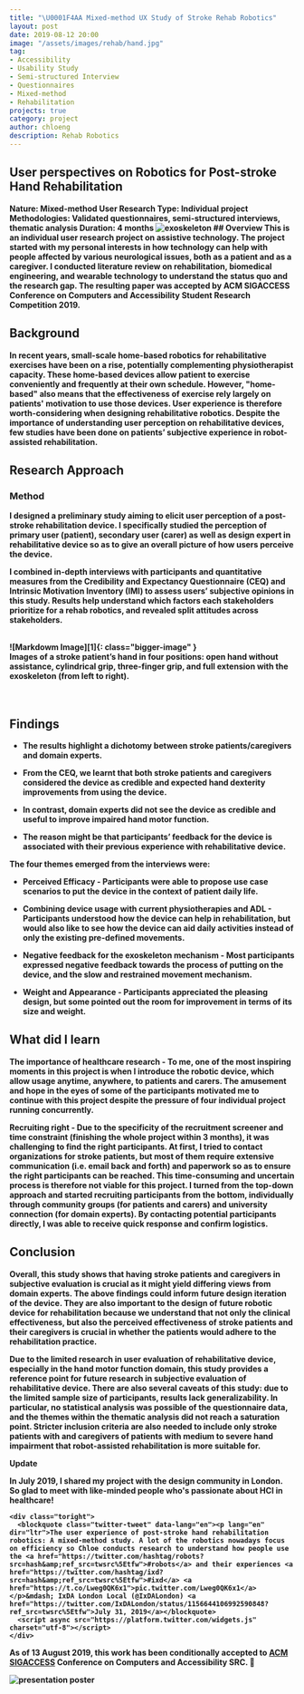 ```yaml
---
title: "\U0001F4AA Mixed-method UX Study of Stroke Rehab Robotics"
layout: post
date: 2019-08-12 20:00
image: "/assets/images/rehab/hand.jpg"
tag:
- Accessibility
- Usability Study
- Semi-structured Interview
- Questionnaires
- Mixed-method
- Rehabilitation
projects: true
category: project
author: chloeng
description: Rehab Robotics
---
```


## User perspectives on Robotics for Post-stroke Hand Rehabilitation
<b>
<b>Nature: </b> Mixed-method User Research

<b>
<b>Type: </b> Individual project

<b>
<b>Methodologies: </b> Validated questionnaires, semi-structured interviews, thematic analysis

<b>
<b>Duration: </b> 4 months




<img alt="exoskeleton" src="https://chloenhy.github.io/assets/images/rehab/rehab.jpg" />
## Overview
<b>This is an individual user research project on assistive technology. The project started with my personal interests in how technology can help with people affected by various neurological issues, both as a patient and as a caregiver. I conducted literature review on rehabilitation, biomedical engineering, and wearable technology to understand the status quo and the research gap. The resulting paper was accepted by ACM SIGACCESS Conference on Computers and Accessibility Student Research Competition 2019.

## Background
<b>In recent years, small-scale home-based robotics for rehabilitative exercises have been on a rise, potentially complementing physiotherapist capacity. These home-based devices allow patient to exercise conveniently and frequently at their own schedule. However, "home-based" also means that the effectiveness of exercise rely largely on patients' motivation to use those devices. User experience is therefore worth-considering when designing rehabilitative robotics. <span class="evidence">Despite the importance of understanding user perception on rehabilitative devices, few studies have been done on patients’ subjective experience in robot-assisted rehabilitation</span>.

## Research Approach
### Method
<b>I designed a preliminary study aiming to elicit user perception of a post-stroke rehabilitation device.  I specifically studied the perception of primary user (patient), secondary user (carer) as well as design expert in rehabilitative device so as to give an overall picture of how users perceive the device.

<b>I <span class="evidence">combined in-depth interviews with participants and quantitative measures</span> from the Credibility and Expectancy Questionnaire (CEQ) and Intrinsic Motivation Inventory (IMI) to assess users’ subjective opinions in this study.  Results help <span class="evidence">understand which factors each stakeholders prioritize for a rehab robotics</span>, and revealed split attitudes across stakeholders.

<br>
![Markdowm Image][1]{: class="bigger-image" }
<figcaption class="caption">Images of a stroke patient’s hand in four positions: open hand without assistance, cylindrical grip, three-finger grip, and full extension with the exoskeleton (from left to right).</figcaption>
<br>
<br>


## Findings
- <b> The results highlight a <b>dichotomy</b> between stroke patients/caregivers and domain experts.

- <b> From the CEQ, we learnt that <b>both stroke patients and caregivers considered the device as credible</b> and expected hand dexterity improvements from using the device.

- <b> In contrast, <b>domain experts did not see the device as credible</b> and useful to improve impaired hand motor function.

- <b> The reason might be that <span class="evidence">participants’ feedback for the device is associated with their <b>previous experience</b> with rehabilitative device</span>.

The four themes emerged from the interviews were:
- <b> <b>Perceived Efficacy</b> - Participants were able to propose use case scenarios to put the device in the context of patient daily life.

- <b> <b>Combining device usage with current physiotherapies and ADL</b> - Participants understood how the device can help in rehabilitation, but would also like to see how the device can aid daily activities instead of only the existing pre-defined movements.

- <b> <b>Negative feedback for the exoskeleton mechanism</b> -  Most participants expressed negative feedback towards the process of putting on the device, and the slow and restrained movement mechanism.

- <b> <b>Weight and Appearance</b> - Participants appreciated the pleasing design, but some pointed out the room for improvement in terms of its size and weight.


## What did I learn
<b><b>The importance of healthcare research</b> - To me, one of the most inspiring moments in this project is when I  introduce the robotic device, which allow usage anytime, anywhere, to patients and carers. The amusement and hope in the eyes of some of the participants motivated me to continue with this project despite the pressure of four individual project running concurrently.

<b><b>Recruiting right</b> -
Due to the specificity of the recruitment screener and time constraint (finishing the whole project within 3 months), it was challenging to find the right participants. At first, I tried to contact organizations for stroke patients, but most of them require extensive communication (i.e. email back and forth) and paperwork so as to ensure the right participants can be reached. This time-consuming and uncertain process is therefore not viable for this project. <span class='evidence'>I turned from the top-down approach and started recruiting participants from the bottom</span>, individually through community groups (for patients and carers) and university connection (for domain experts). <span class='evidence'>By contacting potential participants directly,   I was able to receive quick response and confirm logistics</span>.


## Conclusion
<b> Overall, this study shows that <b>having stroke patients and caregivers in subjective evaluation is crucial</b> as it might yield differing views from domain experts. The above findings could <b>inform future design iteration of the device</b>. They are also important to the design of future robotic device for rehabilitation because we understand that <span class='evidence'>not only the clinical effectiveness, but also the <b>perceived effectiveness</b> of stroke patients and their caregivers is crucial</span> in whether the patients would adhere to the rehabilitation practice.

<b> Due to the limited research in user evaluation of rehabilitative device, especially in the hand motor function domain, this study provides <b>a reference point for future research in subjective evaluation of rehabilitative device</b>. There are also several caveats of this study: due to the limited sample size of participants, <b>results lack generalizability</b>. In particular, no statistical analysis was possible of the questionnaire data, and the themes within the thematic analysis did not reach a saturation point. <b>Stricter inclusion criteria are also needed </b> to include only stroke patients with and caregivers of patients with medium to severe hand impairment that robot-assisted rehabilitation is more suitable for.

<div class="side-by-side">
    <div class="toleft">
        <b>Update</b>
        <p><b> In July 2019, I shared my project with the design community in London. So glad to meet with like-minded people who's passionate about HCI in healthcare!</b></p>
    </div>

    <div class="toright">
      <blockquote class="twitter-tweet" data-lang="en"><p lang="en" dir="ltr">The user experience of post-stroke hand rehabilitation robotics: A mixed-method study. A lot of the robotics nowadays focus on efficiency so Chloe conducts research to understand how people use the <a href="https://twitter.com/hashtag/robots?src=hash&amp;ref_src=twsrc%5Etfw">#robots</a> and their experiences <a href="https://twitter.com/hashtag/ixd?src=hash&amp;ref_src=twsrc%5Etfw">#ixd</a> <a href="https://t.co/Lweg0QK6x1">pic.twitter.com/Lweg0QK6x1</a></p>&mdash; IxDA London Local (@IxDALondon) <a href="https://twitter.com/IxDALondon/status/1156644106992590848?ref_src=twsrc%5Etfw">July 31, 2019</a></blockquote>
      <script async src="https://platform.twitter.com/widgets.js" charset="utf-8"></script>
    </div>
</div>

<div class="side-by-side">
    <div class="toleft">
        <p><b> As of 13 August 2019, this work has been conditionally accepted to <a href="https://assets19.sigaccess.org/index.html"  target="_blank">ACM SIGACCESS</a> Conference on Computers and Accessibility SRC. 🎉</b></p>
    </div>
    <div class="toright">
        <img src="https://chloenhy.github.io/assets/images/rehab/poster.jpg" alt="presentation poster" size="100%"/>
    </div>
</div>
<div class="breaker">
</div>

[1]: https://chloenhy.github.io/assets/images/rehab/combined.png
